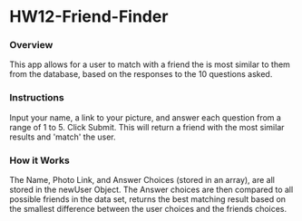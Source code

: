 # HW12-Friend-Finder

### Overview

This app allows for a user to match with a friend the is most similar to them from the database, based on the responses to the 10 questions asked.

### Instructions

Input your name, a link to your picture, and answer each question from a range of 1 to 5.
Click Submit.
This will return a friend with the most similar results and 'match' the user.

### How it Works

The Name, Photo Link, and Answer Choices (stored in an array), are all stored in the newUser Object.
The Answer choices are then compared to all possible friends in the data set, returns the best matching result based on the smallest difference between the user choices and the friends choices. 